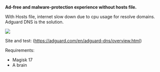 **Ad-free and malware-protection experience without hosts file.**


With Hosts file, internet slow down due to cpu usage for resolve domains.
Adguard DNS is the solution.

![](https://image.ibb.co/iaY7rz/adguard.jpg)


Site and test: (https://adguard.com/en/adguard-dns/overview.html)

Requirements:
- Magisk 17
- A brain
